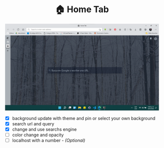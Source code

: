 <div align="center">

  # 🏠 Home Tab

</div>

![Home Tab](.assets/hometab.png)

- [x] background update with theme and pin or select your own background
- [x] search url and query
- [x] change and use searchs engine
- [ ] color change and opacity
- [ ] localhost with a number - *(Optional)*
